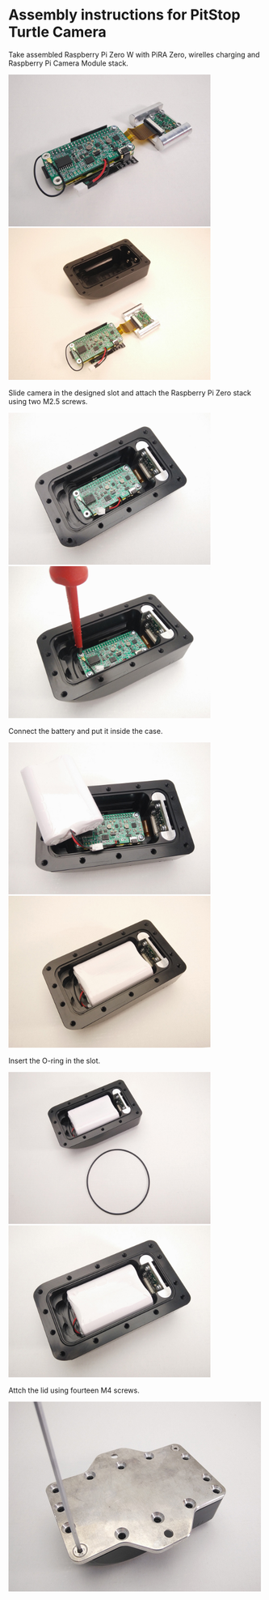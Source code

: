 # Assembly instructions for PitStop Turtle Camera

Take assembled Raspberry Pi Zero W with PiRA Zero, wirelles charging and Raspberry Pi Camera Module stack.

<span><img
src="/instructions/pics/IMG_20171127_110157.jpg"  width="400px" height="300px">
<img
src="/instructions/pics/IMG_20171127_110220.jpg"  width="400px" height="300px"></span>

Slide camera in the designed slot and attach the Raspberry Pi Zero stack using two M2.5 screws.

<span><img
src="/instructions/pics/IMG_20171127_110302.jpg"  width="400px" height="300px">
<img
src="/instructions/pics/IMG_20171127_110352.jpg"  width="400px" height="300px"></span>

Connect the battery and put it inside the case.

<span><img
src="/instructions/pics/IMG_20171127_110419.jpg"  width="400px" height="300px">
<img
src="/instructions/pics/IMG_20171127_110445.jpg"  width="400px" height="300px"></span>

Insert the O-ring in the slot.

<span><img
src="/instructions/pics/IMG_20171127_110459.jpg"  width="400px" height="300px">
<img
src="/instructions/pics/IMG_20171127_110526.jpg"  width="400px" height="300px"></span>

Attch the lid using fourteen M4 screws.

<img
src="/instructions/pics/IMG_20171127_110813.jpg"  width="500px" height="375px">
